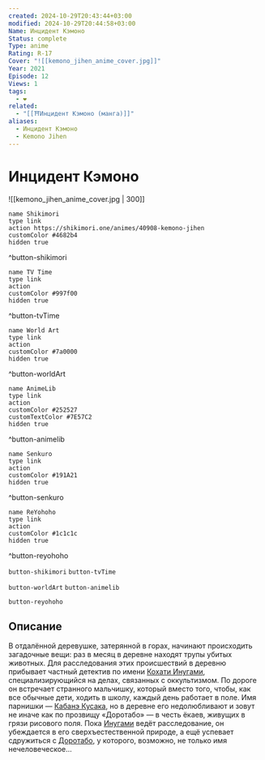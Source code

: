 ```yaml
---
created: 2024-10-29T20:43:44+03:00
modified: 2024-10-29T20:44:58+03:00
Name: Инцидент Кэмоно
Status: complete
Type: anime
Rating: R-17
Cover: "![[kemono_jihen_anime_cover.jpg]]"
Year: 2021
Episode: 12
Views: 1
tags:
  - ❤
related:
  - "[[⛩️Инцидент Кэмоно (манга)]]"
aliases:
  - Инцидент Кэмоно
  - Kemono Jihen
---
```


# Инцидент Кэмоно

![[kemono_jihen_anime_cover.jpg | 300]]

```button
name Shikimori
type link
action https://shikimori.one/animes/40908-kemono-jihen
customColor #4682b4
hidden true
```
^button-shikimori

```button
name TV Time
type link
action 
customColor #997f00
hidden true
```
^button-tvTime

```button
name World Art
type link
action 
customColor #7a0000
hidden true
```
^button-worldArt

```button
name AnimeLib
type link
action 
customColor #252527
customTextColor #7E57C2
hidden true
```
^button-animelib

```button
name Senkuro
type link
action 
customColor #191A21
hidden true
```
^button-senkuro

```button
name ReYohoho
type link
action 
customColor #1c1c1c
hidden true
```
^button-reyohoho



`button-shikimori` `button-tvTime`

`button-worldArt` `button-animelib`

`button-reyohoho`

## Описание

В отдалённой деревушке, затерянной в горах, начинают происходить загадочные вещи: раз в месяц в деревне находят трупы убитых животных. Для расследования этих происшествий в деревню прибывает частный детектив по имени [Кохати Инугами](https://shikimori.one/characters/149282-kohachi-inugami), специализирующийся на делах, связанных с оккультизмом. По дороге он встречает странного мальчишку, который вместо того, чтобы, как все обычные дети, ходить в школу, каждый день работает в поле. Имя парнишки — [Кабанэ Кусака](https://shikimori.one/characters/149284-kabane-kusaka), но в деревне его недолюбливают и зовут не иначе как по прозвищу «Доротабо» — в честь ёкаев, живущих в грязи рисового поля. Пока [Инугами](https://shikimori.one/characters/149282-kohachi-inugami) ведёт расследование, он убеждается в его сверхъестественной природе, а ещё успевает сдружиться с [Доротабо](https://shikimori.one/characters/149284-kabane-kusaka), у которого, возможно, не только имя нечеловеческое...
